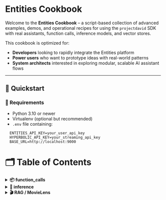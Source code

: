 #  Entities Cookbook

Welcome to the **Entities Cookbook** – a script-based collection of advanced examples, demos, and operational recipes for using the `projectdavid` SDK with real assistants, function calls, inference models, and vector stores.

This cookbook is optimized for:
- **Developers** looking to rapidly integrate the Entities platform
- **Power users** who want to prototype ideas with real-world patterns
- **System architects** interested in exploring modular, scalable AI assistant flows

---

## 🚀 Quickstart

### 🔧 Requirements

- Python 3.10 or newer
- Virtualenv (optional but recommended)
- `.env` file containing:

```dotenv
  ENTITIES_API_KEY=your_user_api_key
  HYPERBOLIC_API_KEY=your_streaming_api_key
  BASE_URL=http://localhost:9000
```

# 🗂 Table of Contents

<details>
<summary><strong>📦 function_calls</strong></summary>

- [`create_function_call.py`](recipes/function_calls/create_function_call.py) – _Creates a callable LLM function._
- [`attach_tool_to_existing_assistant.py`](recipes/function_calls/attach_tool_to_existing_assistant.py) – _Registers a tool to an existing assistant._
- [`basic_function_call_handling.py`](recipes/function_calls/basic_function_call_handling.py) – _Triggers, executes, and streams a function tool round‑trip using TogetherAI._

</details>

<details>
<summary><strong>🧠 inference</strong></summary>

- [`basic_completion.py`](recipes/inference/basic_completion.py) – _Basic completion using assistant streaming._

</details>

<details>
<summary><strong>🎬 RAG / MovieLens</strong></summary>

- [`ingest_movielens_all_attributes.py`](recipes/reccomender/ingest_movielens_all_attributes.py) – _Ingests and embeds all descriptive MovieLens metadata into a vector store._
- [`search_movielens.py`](recipes/reccomender/search_movielens.py) – _Command-line fuzzy vector search over MovieLens using semantic embeddings._
- [`batch_search_movielens.py`](recipes/reccomender/batch_search_movielens.py) – _Runs multiple stylistically rich semantic queries against a MovieLens vector store._
- [`register_search_movies_tool.py`](recipes/function_calls/register_search_movies_tool.py) – _Registers and attaches the `search_movies` tool for semantic MovieLens queries._
- [`function_call_rag_movie_lens.py`](recipes/function_calls/function_call_rag_movie_lens.py) – _Streams assistant replies from MovieLens-powered RAG tool calling._

</details>
